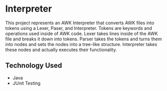 # Interpreter
This project represents an AWK Interpreter that converts AWK files into tokens using a Lexer, Paser, and Interpreter. Tokens are keywords and operations used inside of AWK code. Lexer takes
lines inside of the AWK file and breaks it down into tokens. Parser takes the tokens and turns them into nodes and sets the nodes into a tree-like structure. Interpreter takes these nodes and
actually executes their functionality.

## Technology Used
- Java
- JUnit Testing

